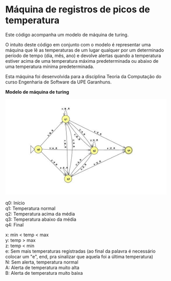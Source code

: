 # Máquina de registros de picos de temperatura

Este código acompanha um modelo de máquina de turing.

O intuito deste código em conjunto com o modelo é representar uma máquina que lê as temperaturas de um lugar qualquer por um determinado período de tempo (dia, mês, ano) e devolve alertas quando a temperatura estiver acima de uma temperatura máxima predeterminada ou abaixo de uma temperatura mínima predeterminada.

Esta máquina foi desenvolvida para a disciplina Teoria da Computação do curso Engenharia de Software da UPE Garanhuns.

**Modelo de máquina de turing**

![alt text](modelo.jpg)

q0: Início  
q1: Temperatura normal  
q2: Temperatura acima da média  
q3: Temperatura abaixo da média  
q4: Final

x: min < temp < max  
y: temp > max  
z: temp < min  
e: Sem mais temperaturas registradas (ao final da palavra é necessário colocar um "e", end, pra sinalizar que aquela foi a última temperatura)  
N: Sem alerta, temperatura normal  
A: Alerta de temperatura muito alta  
B: Alerta de temperatura muito baixa  
